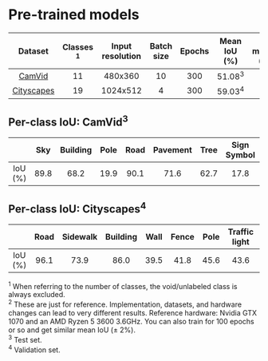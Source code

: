 # Pre-trained models

|                               Dataset                                | Classes <sup>1</sup> | Input resolution | Batch size | Epochs |   Mean IoU (%)    | GPU memory (GiB) | Training time (hours)<sup>2</sup> |
| :------------------------------------------------------------------: | :------------------: | :--------------: | :--------: | :----: | :---------------: | :--------------: | :-------------------------------: |
| [CamVid](http://mi.eng.cam.ac.uk/research/projects/VideoRec/CamVid/) |          11          |     480x360      |     10     |  300   | 51.08<sup>3</sup> |       4.2        |                 1                 |
|          [Cityscapes](https://www.cityscapes-dataset.com/)           |          19          |     1024x512     |     4      |  300   | 59.03<sup>4</sup> |       5.4        |                20                 |

## Per-class IoU: CamVid<sup>3</sup>

|         |  Sky  | Building | Pole  | Road  | Pavement | Tree  | Sign Symbol | Fence |  Car  | Pedestrian | Bicyclist |
| :-----: | :---: | :------: | :---: | :---: | :------: | :---: | :---------: | :---: | :---: | :--------: | :-------: |
| IoU (%) | 89.8  |   68.2   | 19.9  | 90.1  |   71.6   | 62.7  |    17.8     | 15.1  | 65.9  |    25.8    |   34.3    |

## Per-class IoU: Cityscapes<sup>4</sup>

|         | Road  | Sidewalk | Building | Wall  | Fence | Pole  | Traffic light | Traffic Sign | Vegetation | Terrain |  Sky  | Person | Rider |  Car  | Truck |  Bus  | Train | Motorcycle | Bicycle |
| :-----: | :---: | :------: | :------: | :---: | :---: | :---: | :-----------: | :----------: | :--------: | :-----: | :---: | :----: | :---: | :---: | :---: | :---: | :---: | :--------: | :-----: |
| IoU (%) | 96.1  |   73.9   |   86.0   | 39.5  | 41.8  | 45.6  |     43.6      |     54.9     |    88.1    |  53.5   | 90.1  |  62.5  | 41.4  | 88.3  | 41.3  | 56.9  | 34.6  |    24.1    |  59.6   |

<sup>1</sup> When referring to the number of classes, the void/unlabeled class is always excluded.<br/>
<sup>2</sup> These are just for reference. Implementation, datasets, and hardware changes can lead to very different results. Reference hardware: Nvidia GTX 1070 and an AMD Ryzen 5 3600 3.6GHz. You can also train for 100 epochs or so and get similar mean IoU (± 2%).<br/>
<sup>3</sup> Test set.<br/>
<sup>4</sup> Validation set.
